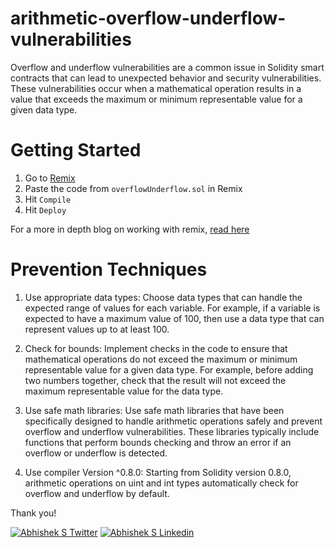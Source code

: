 # arithmetic-overflow-underflow-vulnerabilities

Overflow and underflow vulnerabilities are a common issue in Solidity smart contracts that can lead to unexpected behavior and security vulnerabilities. These vulnerabilities occur when a mathematical operation results in a value that exceeds the maximum or minimum representable value for a given data type.

# Getting Started

1. Go to [Remix](https://remix.ethereum.org/)
2. Paste the code from `overflowUnderflow.sol` in Remix
3. Hit `Compile`
4. Hit `Deploy`

For a more in depth blog on working with remix, [read here](https://docs.chain.link/docs/deploy-your-first-contract/)

# Prevention Techniques

1. Use appropriate data types: Choose data types that can handle the expected range of values for each variable. For example, if a variable is expected to have a maximum value of 100, then use a data type that can represent values up to at least 100.

2. Check for bounds: Implement checks in the code to ensure that mathematical operations do not exceed the maximum or minimum representable value for a given data type. For example, before adding two numbers together, check that the result will not exceed the maximum representable value for the data type.

3. Use safe math libraries: Use safe math libraries that have been specifically designed to handle arithmetic operations safely and prevent overflow and underflow vulnerabilities. These libraries typically include functions that perform bounds checking and throw an error if an overflow or underflow is detected.

4. Use compiler Version ^0.8.0: Starting from Solidity version 0.8.0, arithmetic operations on uint and int types automatically check for overflow and underflow by default.

Thank you!

[![Abhishek S Twitter](https://img.shields.io/badge/Twitter-1DA1F2?style=for-the-badge&logo=twitter&logoColor=white)](https://twitter.com/Abverse_)
[![Abhishek S Linkedin](https://img.shields.io/badge/LinkedIn-0077B5?style=for-the-badge&logo=linkedin&logoColor=white)](https://www.linkedin.com/in/abhishek-s-ckm)
